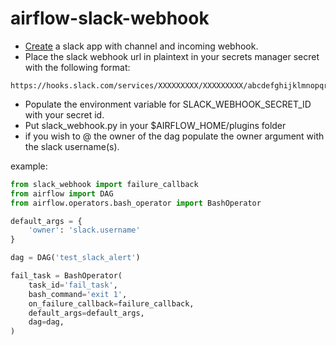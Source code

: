 # airflow-slack-webhook
- [Create](https://api.slack.com/messaging/webhooks) a slack app with channel and incoming webhook.
- Place the slack webhook url in plaintext in your secrets manager secret with the following format:
```
https://hooks.slack.com/services/XXXXXXXXX/XXXXXXXXX/abcdefghijklmnopqrstuvwx
```
- Populate the environment variable for SLACK_WEBHOOK_SECRET_ID with your secret id.
- Put slack_webhook.py in your $AIRFLOW_HOME/plugins folder
- if you wish to @ the owner of the dag populate the owner argument with the slack username(s).

example:
```python
from slack_webhook import failure_callback
from airflow import DAG
from airflow.operators.bash_operator import BashOperator

default_args = {
    'owner': 'slack.username'
}

dag = DAG('test_slack_alert')

fail_task = BashOperator(
    task_id='fail_task',
    bash_command='exit 1',
    on_failure_callback=failure_callback,
    default_args=default_args,
    dag=dag,
)
```
